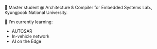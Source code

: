 🔭 Master student @ Architecture & Compiler for Embedded Systems Lab., Kyungpook National University.

🌱 I'm currently learning:
  - AUTOSAR
  - In-vehicle network 
  - AI on the Edge

<!--
**lsin07/lsin07** is a ✨ _special_ ✨ repository because its `README.md` (this file) appears on your GitHub profile.

Here are some ideas to get you started:

- 🔭 I’m currently working on ...
- 🌱 I’m currently learning ...
- 👯 I’m looking to collaborate on ...
- 🤔 I’m looking for help with ...
- 💬 Ask me about ...
- 📫 How to reach me: ...
- 😄 Pronouns: ...
- ⚡ Fun fact: ...
-->
